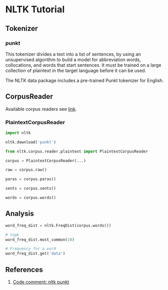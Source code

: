 # NLTK Tutorial

## Tokenizer

### punkt

This tokenizer divides a text into a list of sentences, by using an unsupervised algorithm to build a model for abbreviation words, collocations, and words that start sentences. It must be trained on a large collection of plaintext in the target language before it can be used.

The NLTK data package includes a pre-trained Punkt tokenizer for English.

## CorpusReader

Available corpus readers see [link](https://www.nltk.org/howto/corpus.html).

### PlaintextCorpusReader

```python
import nltk

nltk.download('punkt')

from nltk.corpus.reader.plaintext import PlaintextCorpusReader

corpus = PlaintextCorpusReader(...)

raw = corpus.raw()

paras = corpus.paras()

sents = corpus.sents()

words = corpus.words()

```

## Analysis

```python
word_freq_dist = nltk.FreqDist(corpus.words())

# topk
word_freq_dist.most_common(10)

# Frequency for a word
word_freq_dist.get('data')

```





## References

1. [Code comment: nltk punkt](https://www.nltk.org/_modules/nltk/tokenize/punkt.html)

